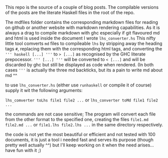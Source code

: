 This repo is the source of a couple of blog posts.
The compilable versions of the posts are the literate Haskell files
in the root of the repo.

The mdfiles folder contains the corresponding markdown files for reading on github 
or another website with markdown rendering capabilities. 
As it is always a drag to compile markdown with ghc especially if git flavoured
md and html is used inside the document I  wrote `lhs_converter.hs`
This nifty little tool comverts `md` files to compileable `lhs` by stripping away
the heading tags `#`, replacing them with the corresponding html tags, and 
converting the `''' haskell [...] '''` to `> [...]` as recognised by the 
GHC literate prepocessor.
`''' [...] '''` will be converted to `< [...]` and will be discarded by ghc
but still be displayed as code when rendered.
(In both cases `'''` is actually the three md backticks, but its a pain to 
write md about md ^^

to use `lhs_converter.hs` (either use `runhaskell` or compile it of course) supply
it wit the following arguments:

`lhs_comverter toLhs file1 file2 ...`
or
`lhs_converter toMd file1 file2 ...`

the commands are not case sensitive;
The program will convert each file from the other format to the specified one,
creating the files
`file1.md file2.md ...` or `file1.lhs file2.lhs ...`
in the same directory respectively.

the code is not yet the most beautiful or efficient and not tested with 100 documents,
it is just a tool i needed fast and serves its purpose (though pretty well actually ^^)
but I'll keep working on it when the need arises...
have fun with it ;)

